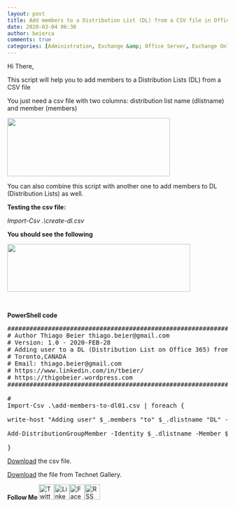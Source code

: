 ```yaml
---
layout: post
title: Add members to a Distribution List (DL) from a CSV file in Office 365
date: 2020-03-04 06:30
author: beierca
comments: true
categories: [Administration, Exchange &amp; Office Server, Exchange Online, import from csv, Office365, Powershell, scripts]
---
```

Hi There,

This script will help you to add members to a Distribution Lists (DL) from a CSV file

You just need a csv file with two columns: distribution list name (dlistname) and member (members)

<img id="226396" src="https://gallery.technet.microsoft.com/site/view/file/226396/1/5.png" alt="" width="372" height="133" />

You can also combine this script with another one to add members to DL (Distribution Lists) as well.

<strong>Testing the csv file:</strong>

<em>Import-Csv .\create-dl.csv </em>

<strong>You should see the following</strong>

<img id="226395" src="https://gallery.technet.microsoft.com/site/view/file/226395/1/4.png" alt="" width="418" height="109" />

&nbsp;

<strong><span style="color:var(--color-text);">PowerShell code</span></strong>
<div class="scriptcode">
<div class="pluginEditHolder">
<pre class="powershell"><span class="powerShell__com">###########################################################################################    </span> 
<span class="powerShell__com"># Author Thiago Beier thiago.beier@gmail.com    </span> 
<span class="powerShell__com"># Version: 1.0 - 2020-FEB-28   </span> 
<span class="powerShell__com"># Adding user to a DL (Distribution List on Office 365) from CSV file</span> 
<span class="powerShell__com"># Toronto,CANADA    </span> 
<span class="powerShell__com"># Email: thiago.beier@gmail.com  </span> 
<span class="powerShell__com"># https://www.linkedin.com/in/tbeier/  </span> 
<span class="powerShell__com"># https://thigobeier.wordpress.com</span> 
<span class="powerShell__com">########################################################################################### </span> 
 
<span class="powerShell__com">#</span> 
<span class="powerShell__cmdlets">Import-Csv</span> .\add<span class="powerShell__operator">-</span>members<span class="powerShell__operator">-</span>to<span class="powerShell__operator">-</span>dl01.csv <span class="powerShell__operator">|</span> <span class="powerShell__keyword">foreach</span> {  
 
write<span class="powerShell__operator">-</span>host <span class="powerShell__string">"Adding user"</span> <span class="powerShell__variable">$_</span>.members <span class="powerShell__string">"to"</span> <span class="powerShell__variable">$_</span>.dlistname <span class="powerShell__string">"DL"</span> <span class="powerShell__operator">-</span>ForegroundColor Yellow 
 
Add<span class="powerShell__operator">-</span>DistributionGroupMember <span class="powerShell__operator">-</span>Identity <span class="powerShell__variable">$_</span>.dlistname <span class="powerShell__operator">-</span>Member <span class="powerShell__variable">$_</span>.members  
 
} 
</pre>
</div>
</div>
<div class="endscriptcode"><a href="https://thiagobeierblog.blob.core.windows.net/files/add-members-to-dl01.csv">Download</a> the csv file.

<a href="https://gallery.technet.microsoft.com/Add-members-to-a-1ab7b651?redir=0">Download</a> the file from Technet Gallery.</div>
<div></div>
<div><strong>Follow Me
</strong><a href="https://twitter.com/thiagobeier"><img title="Twitter" src="https://socialmediawidgets.files.wordpress.com/2014/03/twitter1.png?w=35&amp;h=35" alt="Twitter" width="35" height="35" /></a><a href="https://www.linkedin.com/in/tbeier/"><img title="LinkedIn" src="https://socialmediawidgets.files.wordpress.com/2014/03/linkedin1.png?w=35&amp;h=35" alt="LinkedIn" width="35" height="35" /></a><a href="https://www.facebook.com/TheBeier/"><img title="Facebook" src="https://socialmediawidgets.files.wordpress.com/2014/03/facebook1.png?w=35&amp;h=35" alt="Facebook" width="35" height="35" /></a><a href="https://thiagobeier.wordpress.com/feed/"><img title="RSS" src="https://socialmediawidgets.files.wordpress.com/2014/03/rss1.png?w=35&amp;h=35" alt="RSS" width="35" height="35" /></a></div>
